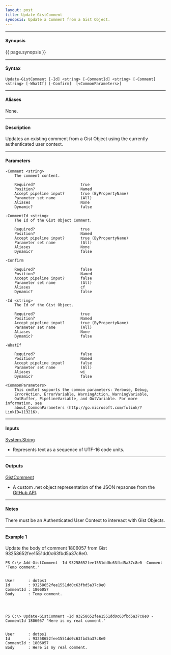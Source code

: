 ```yaml
---
layout: post
title: Update-GistComment
synopsis: Update a Comment from a Gist Object.
---
```


---

#### **Synopsis**

{{ page.synopsis }}

---

#### **Syntax**

```
Update-GistComment [-Id] <string> [-CommentId] <string> [-Comment] <string> [-WhatIf] [-Confirm]  [<CommonParameters>]
```

---

#### **Aliases**

None.

---

#### **Description**

Updates an existing comment from a Gist Object using the currently authenticated user context.

---

#### **Parameters**

```
-Comment <string>
    The comment content.
    
    Required?                    true
    Position?                    Named
    Accept pipeline input?       true (ByPropertyName)
    Parameter set name           (All)
    Aliases                      None
    Dynamic?                     false
    
-CommentId <string>
    The Id of the Gist Object Comment.
    
    Required?                    true
    Position?                    Named
    Accept pipeline input?       true (ByPropertyName)
    Parameter set name           (All)
    Aliases                      None
    Dynamic?                     false
    
-Confirm
    
    Required?                    false
    Position?                    Named
    Accept pipeline input?       false
    Parameter set name           (All)
    Aliases                      cf
    Dynamic?                     false
    
-Id <string>
    The Id of the Gist Object.
    
    Required?                    true
    Position?                    Named
    Accept pipeline input?       true (ByPropertyName)
    Parameter set name           (All)
    Aliases                      None
    Dynamic?                     false
    
-WhatIf
    
    Required?                    false
    Position?                    Named
    Accept pipeline input?       false
    Parameter set name           (All)
    Aliases                      wi
    Dynamic?                     false
    
<CommonParameters>
    This cmdlet supports the common parameters: Verbose, Debug,
    ErrorAction, ErrorVariable, WarningAction, WarningVariable,
    OutBuffer, PipelineVariable, and OutVariable. For more information, see 
    about_CommonParameters (http://go.microsoft.com/fwlink/?LinkID=113216). 
```

---

#### **Inputs**

[System.String](https://msdn.microsoft.com/en-us/library/system.string%28v=vs.110%29.aspx)

* Represents text as a sequence of UTF-16 code units.

---

#### **Outputs**

[GistComment](https://developer.github.com/v3/gists/)

* A custom .net object representation of the JSON repsonse from the [GitHub API](https://developer.github.com).

---

#### **Notes**

There must be an Authenticated User Context to intereact with Gist Objects.

---

#### **Example 1**

Update the body of comment 1806057 from Gist 93258652fee1551dd0c63fbd5a37c8e0.

```
PS C:\> Add-GistComment -Id 93258652fee1551dd0c63fbd5a37c8e0 -Comment 'Temp comment.'


User      : dotps1
Id        : 93258652fee1551dd0c63fbd5a37c8e0
CommentId : 1806057
Body      : Temp comment.




PS C:\> Update-GistComment -Id 93258652fee1551dd0c63fbd5a37c8e0 -CommentId 1806057 'Here is my real comment.'


User      : dotps1
Id        : 93258652fee1551dd0c63fbd5a37c8e0
CommentId : 1806057
Body      : Here is my real comment.
```
